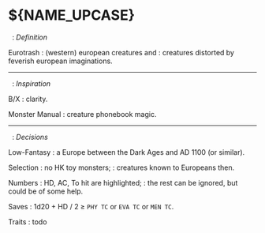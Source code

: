 
<!-- .book-title -->
# ${NAME_UPCASE}


&nbsp;
: _Definition_

Eurotrash
: (western) european creatures and
: creatures distorted by feverish european imaginations.

<hr/>

&nbsp;
: _Inspiration_

B/X
: clarity.

Monster Manual
: creature phonebook magic.

<hr/>

&nbsp;
: _Decisions_

Low-Fantasy
: a Europe between the Dark Ages and AD 1100 (or similar).

Selection
: no HK toy monsters;
: creatures known to Europeans then.

Numbers
: HD, AC, To hit are highlighted;
: the rest can be ignored, but could be of some help.

Saves
: 1d20 + HD / 2 ≥ `PHY TC` or `EVA TC` or `MEN TC`.

Traits
: todo

